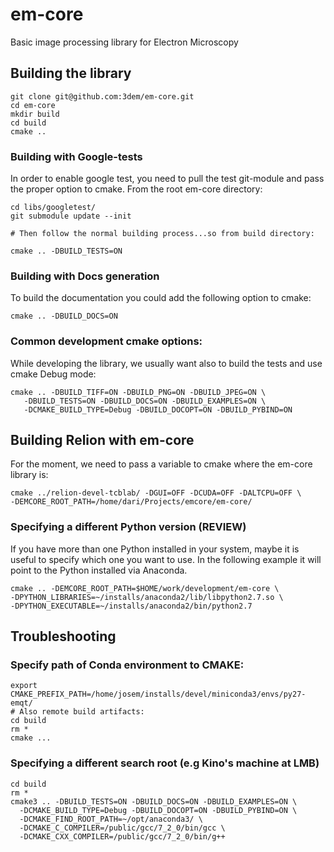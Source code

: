 # em-core
Basic image processing library for Electron Microscopy

## Building the library

```
git clone git@github.com:3dem/em-core.git
cd em-core
mkdir build
cd build
cmake ..
```

### Building with Google-tests
In order to enable google test, you need to pull the test git-module and pass the proper option to cmake.
From the root em-core directory:
```
cd libs/googletest/
git submodule update --init

# Then follow the normal building process...so from build directory:

cmake .. -DBUILD_TESTS=ON 
```
### Building with Docs generation
To build the documentation you could add the following option to cmake:
```
cmake .. -DBUILD_DOCS=ON 
```
### Common development cmake options:
While developing the library, we usually want also to build the tests and use cmake Debug mode:
```
cmake .. -DBUILD_TIFF=ON -DBUILD_PNG=ON -DBUILD_JPEG=ON \
   -DBUILD_TESTS=ON -DBUILD_DOCS=ON -DBUILD_EXAMPLES=ON \
   -DCMAKE_BUILD_TYPE=Debug -DBUILD_DOCOPT=ON -DBUILD_PYBIND=ON
```

## Building Relion with em-core

For the moment, we need to pass a variable to cmake where the em-core library is:
```
cmake ../relion-devel-tcblab/ -DGUI=OFF -DCUDA=OFF -DALTCPU=OFF \
-DEMCORE_ROOT_PATH=/home/dari/Projects/emcore/em-core/
```

### Specifying a different Python version (REVIEW)
If you have more than one Python installed in your system, maybe it is useful to specify which one you want to use. 
In the following example it will point to the Python installed via Anaconda.

```
cmake .. -DEMCORE_ROOT_PATH=$HOME/work/development/em-core \
-DPYTHON_LIBRARIES=~/installs/anaconda2/lib/libpython2.7.so \
-DPYTHON_EXECUTABLE=~/installs/anaconda2/bin/python2.7
```
## Troubleshooting

### Specify path of Conda environment to CMAKE:
```
export CMAKE_PREFIX_PATH=/home/josem/installs/devel/miniconda3/envs/py27-emqt/
# Also remote build artifacts:
cd build
rm *
cmake ...
```
### Specifying a different search root (e.g Kino's machine at LMB)
```
cd build
rm *
cmake3 .. -DBUILD_TESTS=ON -DBUILD_DOCS=ON -DBUILD_EXAMPLES=ON \
  -DCMAKE_BUILD_TYPE=Debug -DBUILD_DOCOPT=ON -DBUILD_PYBIND=ON \
  -DCMAKE_FIND_ROOT_PATH=~/opt/anaconda3/ \
  -DCMAKE_C_COMPILER=/public/gcc/7_2_0/bin/gcc \
  -DCMAKE_CXX_COMPILER=/public/gcc/7_2_0/bin/g++
```


